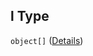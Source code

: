 ## l Type

`object[]` ([Details](page-properties-r-items-properties-p-items-properties-l-items.md))

